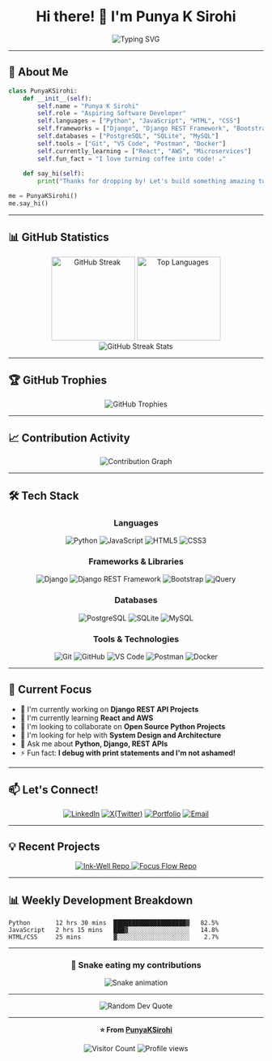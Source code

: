 <div align="center">

# Hi there! 👋 I'm Punya K Sirohi

<img src="https://readme-typing-svg.herokuapp.com?font=Fira+Code&pause=1000&color=2E9EF7&center=true&vCenter=true&width=435&lines=Aspiring+Software+Developer;Python+%7C+Django+%7C+DRF+Enthusiast;Building+Amazing+Web+Applications;Always+Learning+New+Technologies" alt="Typing SVG" />

</div>

---

## 🚀 About Me

```python
class PunyaKSirohi:
    def __init__(self):
        self.name = "Punya K Sirohi"
        self.role = "Aspiring Software Developer"
        self.languages = ["Python", "JavaScript", "HTML", "CSS"]
        self.frameworks = ["Django", "Django REST Framework", "Bootstrap"]
        self.databases = ["PostgreSQL", "SQLite", "MySQL"]
        self.tools = ["Git", "VS Code", "Postman", "Docker"]
        self.currently_learning = ["React", "AWS", "Microservices"]
        self.fun_fact = "I love turning coffee into code! ☕"
    
    def say_hi(self):
        print("Thanks for dropping by! Let's build something amazing together!")

me = PunyaKSirohi()
me.say_hi()
```

---

## 📊 GitHub Statistics

<div align="center">
  <img src="https://streak-stats.demolab.com/?user=PunyaKSirohi&theme=tokyonight&hide_border=true" alt="GitHub Streak" height="165">
  <img src="https://github-readme-stats.vercel.app/api/top-langs/?username=PunyaKSirohi&layout=compact&theme=tokyonight&hide_border=true" alt="Top Languages" height="165">
</div>

<div align="center">
  <img src="https://streak-stats.demolab.com/?user=PunyaKSirohi&theme=tokyonight&hide_border=true" alt="GitHub Streak Stats">
</div>

---

## 🏆 GitHub Trophies

<div align="center">
  <img src="https://github-profile-trophy.vercel.app/?username=PunyaKSirohi&theme=tokyonight&no-frame=true&column=7" alt="GitHub Trophies">
</div>

---

## 📈 Contribution Activity

<div align="center">
  <img src="https://github-readme-activity-graph.vercel.app/graph?username=PunyaKSirohi&theme=tokyo-night&hide_border=true&area=true" alt="Contribution Graph">
</div>

---

## 🛠️ Tech Stack

<div align="center">

### Languages
![Python](https://img.shields.io/badge/Python-3776AB?style=for-the-badge&logo=python&logoColor=white)
![JavaScript](https://img.shields.io/badge/JavaScript-F7DF1E?style=for-the-badge&logo=javascript&logoColor=black)
![HTML5](https://img.shields.io/badge/HTML5-E34F26?style=for-the-badge&logo=html5&logoColor=white)
![CSS3](https://img.shields.io/badge/CSS3-1572B6?style=for-the-badge&logo=css3&logoColor=white)

### Frameworks & Libraries
![Django](https://img.shields.io/badge/Django-092E20?style=for-the-badge&logo=django&logoColor=white)
![Django REST Framework](https://img.shields.io/badge/DRF-ff1709?style=for-the-badge&logo=django&logoColor=white&color=ff1709&labelColor=gray)
![Bootstrap](https://img.shields.io/badge/Bootstrap-563D7C?style=for-the-badge&logo=bootstrap&logoColor=white)
![jQuery](https://img.shields.io/badge/jQuery-0769AD?style=for-the-badge&logo=jquery&logoColor=white)

### Databases
![PostgreSQL](https://img.shields.io/badge/PostgreSQL-316192?style=for-the-badge&logo=postgresql&logoColor=white)
![SQLite](https://img.shields.io/badge/SQLite-07405E?style=for-the-badge&logo=sqlite&logoColor=white)
![MySQL](https://img.shields.io/badge/MySQL-005C84?style=for-the-badge&logo=mysql&logoColor=white)

### Tools & Technologies
![Git](https://img.shields.io/badge/Git-F05032?style=for-the-badge&logo=git&logoColor=white)
![GitHub](https://img.shields.io/badge/GitHub-100000?style=for-the-badge&logo=github&logoColor=white)
![VS Code](https://img.shields.io/badge/VS_Code-007ACC?style=for-the-badge&logo=visual-studio-code&logoColor=white)
![Postman](https://img.shields.io/badge/Postman-FF6C37?style=for-the-badge&logo=postman&logoColor=white)
![Docker](https://img.shields.io/badge/Docker-2496ED?style=for-the-badge&logo=docker&logoColor=white)

</div>

---

## 🎯 Current Focus

- 🔭 I'm currently working on **Django REST API Projects**
- 🌱 I'm currently learning **React and AWS**
- 👯 I'm looking to collaborate on **Open Source Python Projects**
- 🤔 I'm looking for help with **System Design and Architecture**
- 💬 Ask me about **Python, Django, REST APIs**
- ⚡ Fun fact: **I debug with print statements and I'm not ashamed!**

---

## 📫 Let's Connect!

<div align="center">

[![LinkedIn](https://img.shields.io/badge/LinkedIn-0077B5?style=for-the-badge&logo=linkedin&logoColor=white)](https://linkedin.com/in/punya-k-sirohi)
[![X(Twitter)](https://img.shields.io/badge/Twitter-1DA1F2?style=for-the-badge&logo=twitter&logoColor=white)](https://x.com/PunyaKSirohi)
[![Portfolio](https://img.shields.io/badge/Portfolio-FF5722?style=for-the-badge&logo=todoist&logoColor=white)](https://punyaksiohi.in)
[![Email](https://img.shields.io/badge/Email-D14836?style=for-the-badge&logo=gmail&logoColor=white)](mailto:punyakumarsirohi@gmail.com)

</div>

---

## 💡 Recent Projects

<div align="center">
  <a href="https://github.com/PunyaKSirohi/repo1">
    <img src="https://github-readme-stats.vercel.app/api/pin/?username=PunyaKSirohi&repo=Ink-Well&theme=tokyonight&hide_border=true" alt="Ink-Well Repo">
  </a>
  <a href="https://github.com/PunyaKSirohi/repo2">
    <img src="https://github-readme-stats.vercel.app/api/pin/?username=PunyaKSirohi&repo=FocusFlow&theme=tokyonight&hide_border=true" alt="Focus Flow Repo">
  </a>
</div>

---

## 📊 Weekly Development Breakdown

```text
Python       12 hrs 30 mins  ████████████████████▓   82.5%
JavaScript   2 hrs 15 mins   ███▓░░░░░░░░░░░░░░░░░   14.8%
HTML/CSS     25 mins         ▓░░░░░░░░░░░░░░░░░░░░    2.7%
```

---

<div align="center">

### 🐍 Snake eating my contributions

![Snake animation](https://github.com/PunyaKSirohi/PunyaKSirohi/blob/output/github-contribution-grid-snake.svg)

</div>

---

<div align="center">
  <img src="https://quotes-github-readme.vercel.app/api?type=horizontal&theme=tokyonight" alt="Random Dev Quote">
</div>

---

<div align="center">

**⭐ From [PunyaKSirohi](https://github.com/PunyaKSirohi)**

![Visitor Count](https://profile-counter.glitch.me/PunyaKSirohi/count.svg)
![Profile views](https://komarev.com/ghpvc/?username=PunyaKSirohi)

</div>
